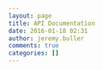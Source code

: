 ```yaml
---
layout: page
title: API Documentation
date: 2016-01-18 02:31
author: jeremy.buller
comments: true
categories: []
---
```


